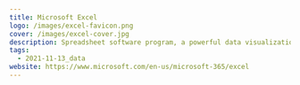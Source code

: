 ```yaml
---
title: Microsoft Excel
logo: /images/excel-favicon.png
cover: /images/excel-cover.jpg
description: Spreadsheet software program, a powerful data visualization and analysis tool.
tags:
  - 2021-11-13_data
website: https://www.microsoft.com/en-us/microsoft-365/excel
---
```


